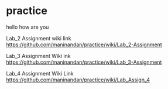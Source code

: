 # practice
hello how are you

Lab_2 Assignment wiki link
https://github.com/maninandan/practice/wiki/Lab_2-Assignment

Lab_3 Assignment Wiki ink
https://github.com/maninandan/practice/wiki/Lab_3-Assignment


Lab_4 Assignment Wiki Link
https://github.com/maninandan/practice/wiki/Lab_Assign_4
